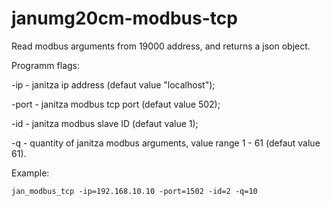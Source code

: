 # janumg20cm-modbus-tcp


Read modbus arguments from 19000 address, and returns a json object.

Programm flags:

-ip - janitza ip address (defaut value "localhost");

-port - janitza modbus tcp port (defaut value 502);

-id - janitza modbus slave ID (defaut value 1);

-q - quantity of janitza modbus arguments, value range 1 - 61 (defaut value 61).

Example:

`jan_modbus_tcp -ip=192.168.10.10 -port=1502 -id=2 -q=10`
